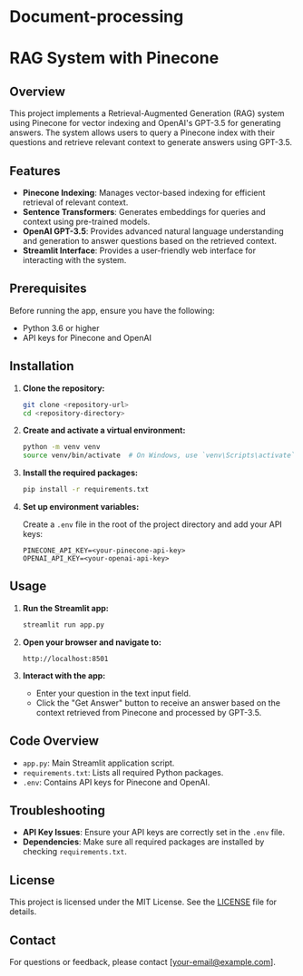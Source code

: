 # Document-processing
# RAG System with Pinecone

## Overview

This project implements a Retrieval-Augmented Generation (RAG) system using Pinecone for vector indexing and OpenAI's GPT-3.5 for generating answers. The system allows users to query a Pinecone index with their questions and retrieve relevant context to generate answers using GPT-3.5.

## Features

- **Pinecone Indexing**: Manages vector-based indexing for efficient retrieval of relevant context.
- **Sentence Transformers**: Generates embeddings for queries and context using pre-trained models.
- **OpenAI GPT-3.5**: Provides advanced natural language understanding and generation to answer questions based on the retrieved context.
- **Streamlit Interface**: Provides a user-friendly web interface for interacting with the system.

## Prerequisites

Before running the app, ensure you have the following:

- Python 3.6 or higher
- API keys for Pinecone and OpenAI

## Installation

1. **Clone the repository:**

    ```bash
    git clone <repository-url>
    cd <repository-directory>
    ```

2. **Create and activate a virtual environment:**

    ```bash
    python -m venv venv
    source venv/bin/activate  # On Windows, use `venv\Scripts\activate`
    ```

3. **Install the required packages:**

    ```bash
    pip install -r requirements.txt
    ```

4. **Set up environment variables:**

    Create a `.env` file in the root of the project directory and add your API keys:

    ```dotenv
    PINECONE_API_KEY=<your-pinecone-api-key>
    OPENAI_API_KEY=<your-openai-api-key>
    ```

## Usage

1. **Run the Streamlit app:**

    ```bash
    streamlit run app.py
    ```

2. **Open your browser and navigate to:**

    ```
    http://localhost:8501
    ```

3. **Interact with the app:**

    - Enter your question in the text input field.
    - Click the "Get Answer" button to receive an answer based on the context retrieved from Pinecone and processed by GPT-3.5.

## Code Overview

- `app.py`: Main Streamlit application script.
- `requirements.txt`: Lists all required Python packages.
- `.env`: Contains API keys for Pinecone and OpenAI.

## Troubleshooting

- **API Key Issues**: Ensure your API keys are correctly set in the `.env` file.
- **Dependencies**: Make sure all required packages are installed by checking `requirements.txt`.

## License

This project is licensed under the MIT License. See the [LICENSE](LICENSE) file for details.

## Contact

For questions or feedback, please contact [your-email@example.com].

